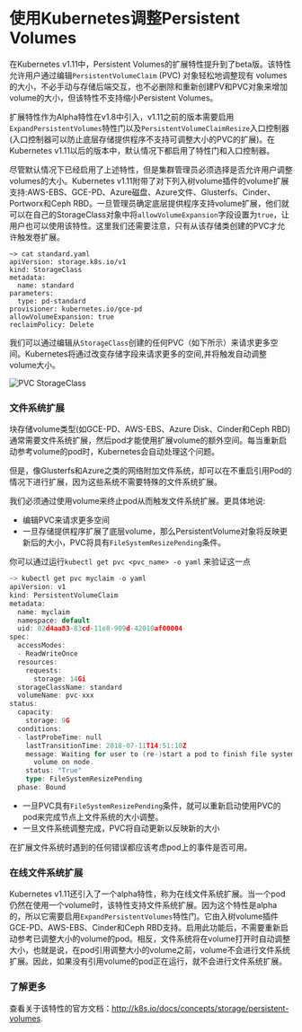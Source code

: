 # 使用Kubernetes调整Persistent Volumes

在Kubernetes v1.11中，Persistent Volumes的扩展特性提升到了beta版。该特性允许用户通过编辑`PersistentVolumeClaim` (PVC) 对象轻松地调整现有 volumes 的大小，不必手动与存储后端交互，也不必删除和重新创建PV和PVC对象来增加volume的大小，但该特性不支持缩小Persistent Volumes。

扩展特性作为Alpha特性在v1.8中引入，v1.11之前的版本需要启用`ExpandPersistentVolumes`特性门以及`PersistentVolumeClaimResize`入口控制器(入口控制器可以防止底层存储提供程序不支持可调整大小的PVC的扩展)。在Kubernetes v1.11以后的版本中，默认情况下都启用了特性门和入口控制器。

尽管默认情况下已经启用了上述特性，但是集群管理员必须选择是否允许用户调整volumes的大小。Kubernetes v1.11附带了对下列入树volume插件的volume扩展支持:AWS-EBS、GCE-PD、Azure磁盘、Azure文件、Glusterfs、Cinder、Portworx和Ceph RBD。一旦管理员确定底层提供程序支持volume扩展，他们就可以在自己的StorageClass对象中将`allowVolumeExpansion`字段设置为`true`，让用户也可以使用该特性。这里我们还需要注意，只有从该存储类创建的PVC才允许触发卷扩展。

```
~> cat standard.yaml
apiVersion: storage.k8s.io/v1
kind: StorageClass
metadata:
  name: standard
parameters:
  type: pd-standard
provisioner: kubernetes.io/gce-pd
allowVolumeExpansion: true
reclaimPolicy: Delete
```

我们可以通过编辑从`StorageClass`创建的任何PVC（如下所示）来请求更多空间。Kubernetes将通过改变存储字段来请求更多的空间,并将触发自动调整volume大小。

![PVC StorageClass](https://d33wubrfki0l68.cloudfront.net/6fb91e8b53406a05b16abb02030db601163b3c2f/8187a/images/blog/2018-07-12-resizing-persistent-volumes-using-kubernetes/pvc-storageclass.png)

### 文件系统扩展

块存储volume类型(如GCE-PD、AWS-EBS、Azure Disk、Cinder和Ceph RBD)通常需要文件系统扩展，然后pod才能使用扩展volume的额外空间。每当重新启动参考volume的pod时，Kubernetes会自动处理这个问题。

但是，像Glusterfs和Azure之类的网络附加文件系统，却可以在不重启引用Pod的情况下进行扩展，因为这些系统不需要特殊的文件系统扩展。

我们必须通过使用volume来终止pod从而触发文件系统扩展。更具体地说:

* 编辑PVC来请求更多空间
* 一旦存储提供程序扩展了底层volume，那么PersistentVolume对象将反映更新后的大小，PVC将具有`FileSystemResizePending`条件。

你可以通过运行`kubectl get pvc <pvc_name> -o yaml` 来验证这一点

```go
~> kubectl get pvc myclaim -o yaml
apiVersion: v1
kind: PersistentVolumeClaim
metadata:
  name: myclaim
  namespace: default
  uid: 02d4aa83-83cd-11e8-909d-42010af00004
spec:
  accessModes:
  - ReadWriteOnce
  resources:
    requests:
      storage: 14Gi
  storageClassName: standard
  volumeName: pvc-xxx
status:
  capacity:
    storage: 9G
  conditions:
  - lastProbeTime: null
    lastTransitionTime: 2018-07-11T14:51:10Z
    message: Waiting for user to (re-)start a pod to finish file system resize of
      volume on node.
    status: "True"
    type: FileSystemResizePending
  phase: Bound
```

* 一旦PVC具有`FileSystemResizePending`条件，就可以重新启动使用PVC的pod来完成节点上文件系统的大小调整。
* 一旦文件系统调整完成，PVC将自动更新以反映新的大小

在扩展文件系统时遇到的任何错误都应该考虑pod上的事件是否可用。

### 在线文件系统扩展

Kubernetes v1.11还引入了一个alpha特性，称为在线文件系统扩展。当一个pod仍然在使用一个volume时，该特性支持文件系统扩展。因为这个特性是alpha的，所以它需要启用`ExpandPersistentVolumes`特性门。它由入树volume插件GCE-PD、AWS-EBS、Cinder和Ceph RBD支持。启用此功能后，不需要重新启动参考已调整大小的volume的pod。相反，文件系统将在volume打开时自动调整大小，也就是说，在pod引用调整大小的volume之前，volume不会进行文件系统扩展。因此，如果没有引用volume的pod正在运行，就不会进行文件系统扩展。

### 了解更多

查看关于该特性的官方文档：<http://k8s.io/docs/concepts/storage/persistent-volumes>.

